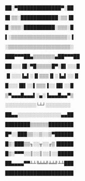    ██░▀██████████████▀░██
   
   █▌▒▒░████████████░▒▒▐█
   
   █░▒▒▒░██████████░▒▒▒░█
   
   ▌░▒▒▒▒▒▒▒▒▒▒▒▒▒▒▒▒▒▒░▐

   ░▒▒▒▒▒▒▒▒▒▒▒▒▒▒▒▒▒▒▒▒░
   
███▀▀▀██▄▒▒▒▒▒▒▒▄██▀▀▀██

██░░░▐█░▀█▒▒▒▒▒█▀░█▌░░░█

▐▌░░░▐▄▌░▐▌▒▒▒▐▌░▐▄▌░░▐▌

   █░░░▐█▌░░▌▒▒▒▐░░▐█▌░░█
   
   ▒▀▄▄▄█▄▄▄▌░▄░▐▄▄▄█▄▄▀▒
   
   ░░░░░░░░░░└┴┘░░░░░░░░
   
   ██▄▄░░░░░░░░░░░░░░▄▄██
   
   ████████▒▒▒▒▒▒████████
   
   █▀░░███▒▒░░▒░░▒▀██████
   
   █▒░███▒▒╖░░╥░░╓▒▐█████
   
   █▒░▀▀▀░░║░░║░░║░░█████
   
   ██▄▄▄▄▀▀┴┴╚╧╧╝╧╧╝┴┴███
   
   ██████████████████████
